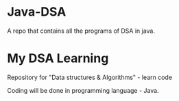 # Java-DSA
A repo that contains all the programs of DSA in java.
# My DSA Learning
Repository for "Data structures & Algorithms" - learn code

Coding will be done in programming language - Java.
